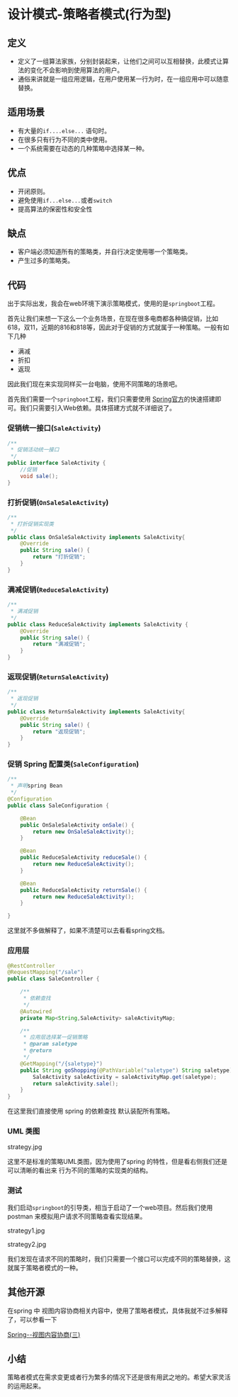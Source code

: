 # 设计模式-策略者模式(行为型)

## 定义

- 定义了一组算法家族，分别封装起来，让他们之间可以互相替换，此模式让算法的变化不会影响到使用算法的用户。
- 通俗来讲就是一组应用逻辑，在用户使用某一行为时，在一组应用中可以随意替换。

## 适用场景

- 有大量的`if....else...` 语句时。
- 在很多只有行为不同的类中使用。
- 一个系统需要在动态的几种策略中选择某一种。

## 优点

- 开闭原则。
- 避免使用`if...else...`或者`switch`
- 提高算法的保密性和安全性

## 缺点

- 客户端必须知道所有的策略类，并自行决定使用哪一个策略类。
- 产生过多的策略类。

## 代码

出于实际出发，我会在web环境下演示策略模式，使用的是`springboot`工程。

首先让我们来想一下这么一个业务场景，在现在很多电商都各种搞促销，比如618，双11，近期的816和818等，因此对于促销的方式就属于一种策略。一般有如下几种

- 满减
- 折扣
- 返现

因此我们现在来实现同样买一台电脑，使用不同策略的场景吧。

首先我们需要一个`springboot`工程，我们只需要使用 [Spring官方](https://start.spring.io)的快速搭建即可。我们只需要引入Web依赖。具体搭建方式就不详细说了。

### 促销统一接口(`SaleActivity`)

```java
/**
 * 促销活动统一接口
 */
public interface SaleActivity {
    //促销
    void sale();
}
```

### 打折促销(`OnSaleSaleActivity`)

```java
/**
 * 打折促销实现类
 */
public class OnSaleSaleActivity implements SaleActivity{
    @Override
    public String sale() {
        return "打折促销";
    }
}
```

### 满减促销(`ReduceSaleActivity`)

```java
/**
 * 满减促销
 */
public class ReduceSaleActivity implements SaleActivity {
    @Override
    public String sale() {
        return "满减促销";
    }
}
```

### 返现促销(`ReturnSaleActivity`)

```java
/**
 * 返现促销
 */
public class ReturnSaleActivity implements SaleActivity{
    @Override
    public String sale() {
        return "返现促销";
    }
}
```

### 促销 Spring 配置类(`SaleConfiguration`)

```java
/**
 * 声明spring Bean
 */
@Configuration
public class SaleConfiguration {

    @Bean
    public OnSaleSaleActivity onSale() {
        return new OnSaleSaleActivity();
    }

    @Bean
    public ReduceSaleActivity reduceSale() {
        return new ReduceSaleActivity();
    }

    @Bean
    public ReduceSaleActivity returnSale() {
        return new ReduceSaleActivity();
    }

}
```

这里就不多做解释了，如果不清楚可以去看看spring文档。

### 应用层

```java
@RestController
@RequestMapping("/sale")
public class SaleController {

    /**
     * 依赖查找
     */
    @Autowired
    private Map<String,SaleActivity> saleActivityMap;

    /**
     * 应用层选择某一促销策略
     * @param saletype
     * @return
     */
    @GetMapping("/{saletype}")
    public String goShopping(@PathVariable("saletype") String saletype) {
        SaleActivity saleActivity = saleActivityMap.get(saletype);
        return saleActivity.sale();
    }
}
```

在这里我们直接使用 spring 的依赖查找 默认装配所有策略。

### UML 类图

strategy.jpg

这里不是标准的策略UML类图，因为使用了spring 的特性，但是看右侧我们还是可以清晰的看出来 行为不同的策略的实现类的结构。



### 测试

我们启动`springboot`的引导类，相当于启动了一个web项目。然后我们使用postman 来模拟用户请求不同策略查看实现结果。

strategy1.jpg

strategy2.jpg



我们发现在请求不同的策略时，我们只需要一个接口可以完成不同的策略替换，这就属于策略者模式的一种。

## 其他开源

在spring 中 视图内容协商相关内容中，使用了策略者模式，具体我就不过多解释了，可以参看一下

[Spring--视图内容协商(三)](https://www.jianshu.com/p/c01fd0ebbe80)



## 小结

策略者模式在需求变更或者行为繁多的情况下还是很有用武之地的。希望大家灵活的运用起来。